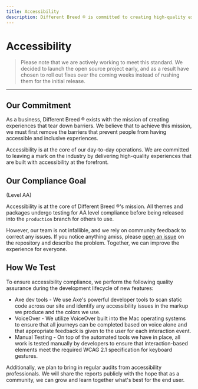```yaml
---
title: Accessibility
description: Different Breed ® is committed to creating high-quality experiences that tear down barriers and are built with accessibility at the forefront.
---
```


# Accessibility

> Please note that we are actively working to meet this standard. We decided to launch the open source project early, and as a result have chosen to roll out fixes over the coming weeks instead of rushing them for the initial release.

---

## Our Commitment

As a business, Different Breed ® exists with the mission of creating experiences that tear down barriers. We believe that to achieve this mission, we must first remove the barriers that prevent people from having accessible and inclusive experiences.

Accessibility is at the core of our day-to-day operations. We are committed to leaving a mark on the industry by delivering high-quality experiences that are built with accessibility at the forefront.

## Our Compliance Goal

(Level AA)

Accessibility is at the core of Different Breed ®'s mission. All themes and packages undergo testing for AA level compliance before being released into the `production` branch for others to use.

However, our team is not infallible, and we rely on community feedback to correct any issues. If you notice anything amiss, please [open an issue](https://github.com/waoadb/opensource/issues) on the repository and describe the problem. Together, we can improve the experience for everyone.

## How We Test

To ensure accessibility compliance, we perform the following quality assurance during the development lifecycle of new features:

- Axe dev tools - We use Axe's powerful developer tools to scan static code across our site and identify any accessibility issues in the markup we produce and the colors we use.
- VoiceOver - We utilize VoiceOver built into the Mac operating systems to ensure that all journeys can be completed based on voice alone and that appropriate feedback is given to the user for each interaction event.
- Manual Testing - On top of the automated tools we have in place, all work is tested manually by developers to ensure that interaction-based elements meet the required WCAG 2.1 specification for keyboard gestures.

Additionally, we plan to bring in regular audits from accessibility professionals. We will share the reports publicly with the hope that as a community, we can grow and learn together what's best for the end user.

